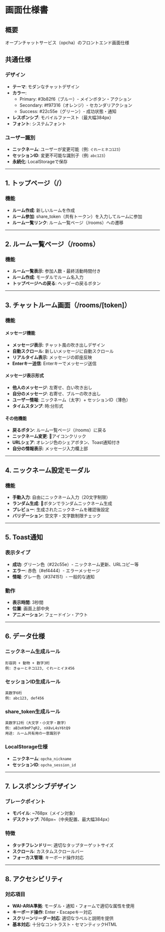 # 画面仕様書

## 概要
オープンチャットサービス（opcha）のフロントエンド画面仕様

## 共通仕様

### デザイン
- **テーマ**: モダンなチャットデザイン
- **カラー**: 
  - Primary: #3b82f6（ブルー）- メインボタン・アクション
  - Secondary: #f97316（オレンジ）- セカンダリアクション  
  - Success: #22c55e（グリーン）- 成功状態・通知
- **レスポンシブ**: モバイルファースト（最大幅384px）
- **フォント**: システムフォント

### ユーザー識別
- **ニックネーム**: ユーザーが変更可能（例: `ぐれーとネコ123`）
- **セッションID**: 変更不可能な識別子（例: `abc123`）
- **永続化**: LocalStorageで保存

---

## 1. トップページ（/）

### 機能
- **ルーム作成**: 新しいルームを作成
- **ルーム参加**: share_token（共有トークン）を入力してルームに参加
- **ルーム一覧リンク**: ルーム一覧ページ（/rooms）への遷移

---

## 2. ルーム一覧ページ（/rooms）

### 機能
- **ルーム一覧表示**: 参加人数・最終活動時間付き
- **ルーム作成**: モーダルでルーム名入力
- **トップページへの戻る**: ヘッダーの戻るボタン

---

## 3. チャットルーム画面（/rooms/[token]）

### 機能

#### メッセージ機能
- **メッセージ表示**: チャット風の吹き出しデザイン
- **自動スクロール**: 新しいメッセージに自動スクロール
- **リアルタイム表示**: メッセージの即座反映
- **Enterキー送信**: Enterキーでメッセージ送信

#### メッセージ表示形式
- **他人のメッセージ**: 左寄せ、白い吹き出し
- **自分のメッセージ**: 右寄せ、ブルーの吹き出し
- **ユーザー情報**: ニックネーム（太字）+ セッションID（薄色）
- **タイムスタンプ**: 時:分形式

#### その他機能
- **戻るボタン**: ルーム一覧ページ（/rooms）に戻る
- **ニックネーム変更**: 👤アイコンクリック
- **URLシェア**: オレンジ色のシェアボタン、Toast通知付き
- **自分の情報表示**: メッセージ入力欄上部

---

## 4. ニックネーム設定モーダル

### 機能
- **手動入力**: 自由にニックネーム入力（20文字制限）
- **ランダム生成**: 🎲ボタンでランダムニックネーム生成
- **プレビュー**: 生成されたニックネームを確認後設定
- **バリデーション**: 空文字・文字数制限チェック

---

## 5. Toast通知

### 表示タイプ
- **成功**: グリーン色（#22c55e）- ニックネーム更新、URLコピー等
- **エラー**: 赤色（#ef4444）- エラーメッセージ
- **情報**: グレー色（#374151）- 一般的な通知

### 動作
- **表示時間**: 3秒間
- **位置**: 画面上部中央
- **アニメーション**: フェードイン・アウト

---

## 6. データ仕様

### ニックネーム生成ルール
```
形容詞 + 動物 + 数字3桁
例: きゅーとネコ123, ぐれーとイヌ456
```

### セッションID生成ルール
```
英数字6桁
例: abc123, def456
```

### share_token生成ルール
```
英数字12桁（大文字・小文字・数字）
例: aB3xK9mP7qR2, nX8vL4sY6tQ9
用途: ルーム共有用の一意識別子
```

### LocalStorage仕様
- **ニックネーム**: `opcha_nickname`
- **セッションID**: `opcha_session_id`

---

## 7. レスポンシブデザイン

### ブレークポイント
- **モバイル**: ~768px（メイン対象）
- **デスクトップ**: 768px~（中央配置、最大幅384px）

### 特徴
- **タッチフレンドリー**: 適切なタップターゲットサイズ
- **スクロール**: カスタムスクロールバー
- **フォーカス管理**: キーボード操作対応

---

## 8. アクセシビリティ

### 対応項目
- **WAI-ARIA準拠**: モーダル・通知・フォームで適切な属性を使用
- **キーボード操作**: Enter・Escapeキー対応
- **スクリーンリーダー対応**: 適切なラベルと説明を提供
- **基本対応**: 十分なコントラスト・セマンティックHTML
